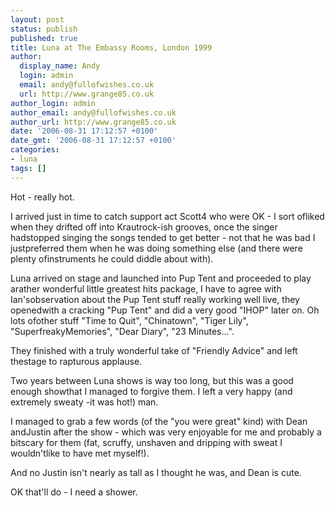 ```yaml
---
layout: post
status: publish
published: true
title: Luna at The Embassy Rooms, London 1999
author:
  display_name: Andy
  login: admin
  email: andy@fullofwishes.co.uk
  url: http://www.grange85.co.uk
author_login: admin
author_email: andy@fullofwishes.co.uk
author_url: http://www.grange85.co.uk
date: '2006-08-31 17:12:57 +0100'
date_gmt: '2006-08-31 17:12:57 +0100'
categories:
- luna
tags: []
---
```

<p>Hot - really hot.</p>
<p>I arrived just in time to catch support act Scott4 who were OK - I sort ofliked when they drifted off into Krautrock-ish grooves, once the singer hadstopped singing the songs tended to get better - not that he was bad I justpreferred them when he was doing something else (and there were plenty ofinstruments he could diddle about with).</p>
<p>Luna arrived on stage and launched into Pup Tent and proceeded to play arather wonderful little greatest hits package, I have to agree with Ian'sobservation about the Pup Tent stuff really working well live, they openedwith a cracking "Pup Tent" and did a very good "IHOP" later on. Oh lots ofother stuff "Time to Quit", "Chinatown", "Tiger Lily", "SuperfreakyMemories", "Dear Diary", "23 Minutes...".</p>
<p>They finished with a truly wonderful take of "Friendly Advice" and left thestage to rapturous applause.</p>
<p>Two years between Luna shows is way too long, but this was a good enough showthat I managed to forgive them. I left a very happy (and extremely sweaty -it was hot!) man.</p>
<p>I managed to grab a few words (of the "you were great" kind) with Dean andJustin after the show - which was very enjoyable for me and probably a bitscary for them (fat, scruffy, unshaven and dripping with sweat I wouldn'tlike to have met myself!).</p>
<p>And no Justin isn't nearly as tall as I thought he was, and Dean is cute.</p>
<p>OK that'll do - I need a shower.</p>

